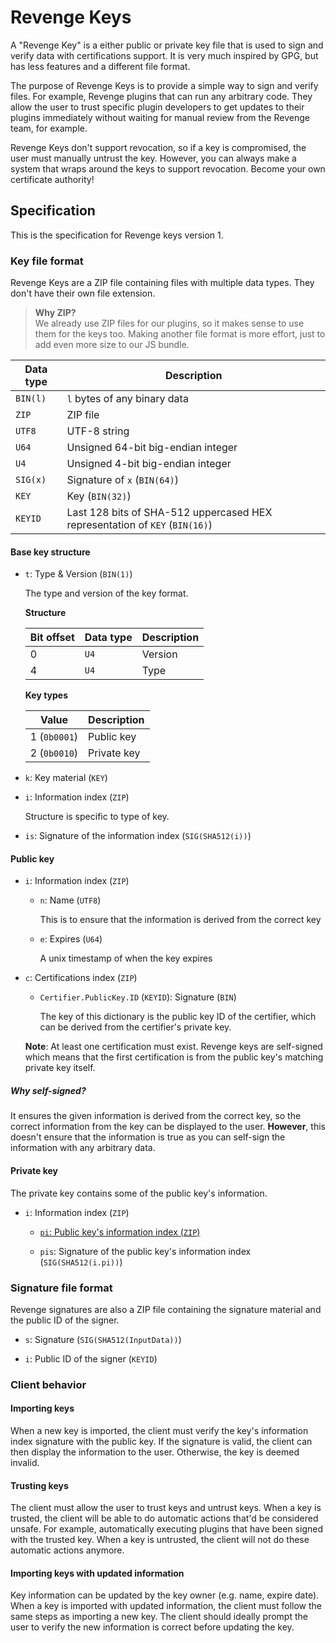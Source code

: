 # Revenge Keys

A "Revenge Key" is a either public or private key file that is used to sign and verify data with certifications support. It is very much inspired by GPG, but has less features and a different file format.

The purpose of Revenge Keys is to provide a simple way to sign and verify files. For example, Revenge plugins that can run any arbitrary code. They allow the user to trust specific plugin developers to get updates to their plugins immediately without waiting for manual review from the Revenge team, for example.

Revenge Keys don't support revocation, so if a key is compromised, the user must manually untrust the key. However, you can always make a system that wraps around the keys to support revocation. Become your own certificate authority!

## Specification

This is the specification for Revenge keys version 1.

### Key file format

Revenge Keys are a ZIP file containing files with multiple data types. They don't have their own file extension.

> **Why ZIP?**  
> We already use ZIP files for our plugins, so it makes sense to use them for the keys too. Making another file format is more effort, just to add even more size to our JS bundle.

| Data type | Description                                                                 |
| --------- | --------------------------------------------------------------------------- |
| `BIN(l)`  | `l` bytes of any binary data                                                |
| `ZIP`     | ZIP file                                                                    |
| `UTF8`    | UTF-8 string                                                                |
| `U64`     | Unsigned 64-bit big-endian integer                                          |
| `U4`      | Unsigned 4-bit big-endian integer                                           |
| `SIG(x)`  | Signature of `x` (`BIN(64)`)                                                |
| `KEY`     | Key (`BIN(32)`)                                                             |
| `KEYID`   | Last 128 bits of SHA-512 uppercased HEX representation of `KEY` (`BIN(16)`) |

#### Base key structure

- `t`: Type & Version (`BIN(1)`)

  The type and version of the key format.

  **Structure**

  | Bit offset | Data type | Description |
  | ---------- | --------- | ----------- |
  | 0          | `U4`      | Version     |
  | 4          | `U4`      | Type        |

  **Key types**

  | Value        | Description |
  | ------------ | ----------- |
  | 1 (`0b0001`) | Public key  |
  | 2 (`0b0010`) | Private key |

- `k`: Key material (`KEY`)

- `i`: Information index (`ZIP`)

  Structure is specific to type of key.

- `is`: Signature of the information index (`SIG(SHA512(i))`)

#### Public key

- `i`: Information index (`ZIP`)

  - `n`: Name (`UTF8`)

    This is to ensure that the information is derived from the correct key

  - `e`: Expires (`U64`)

    A unix timestamp of when the key expires

- `c`: Certifications index (`ZIP`)

  - `Certifier.PublicKey.ID` (`KEYID`): Signature (`BIN`)

    The key of this dictionary is the public key ID of the certifier, which can be derived from the certifier's private key.

  **Note**: At least one certification must exist. Revenge keys are self-signed which means that the first certification is from the public key's matching private key itself.

##### Why self-signed?

It ensures the given information is derived from the correct key, so the correct information from the key can be displayed to the user. **However**, this doesn't ensure that the information is true as you can self-sign the information with any arbitrary data.

#### Private key

The private key contains some of the public key's information.

- `i`: Information index (`ZIP`)

  - [`pi`: Public key's information index (`ZIP`)](#public-key)

  - `pis`: Signature of the public key's information index (`SIG(SHA512(i.pi))`)

### Signature file format

Revenge signatures are also a ZIP file containing the signature material and the public ID of the signer.

- `s`: Signature (`SIG(SHA512(InputData))`)

- `i`: Public ID of the signer (`KEYID`)

### Client behavior

#### Importing keys

When a new key is imported, the client must verify the key's information index signature with the public key. If the signature is valid, the client can then display the information to the user. Otherwise, the key is deemed invalid.

#### Trusting keys

The client must allow the user to trust keys and untrust keys. When a key is trusted, the client will be able to do automatic actions that'd be considered unsafe. For example, automatically executing plugins that have been signed with the trusted key. When a key is untrusted, the client will not do these automatic actions anymore.

#### Importing keys with updated information

Key information can be updated by the key owner (e.g. name, expire date). When a key is imported with updated information, the client must follow the same steps as importing a new key. The client should ideally prompt the user to verify the new information is correct before updating the key.
